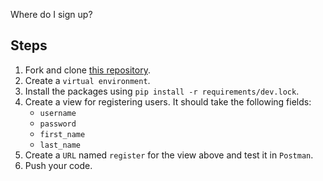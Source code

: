 Where do I sign up?

## Steps

1. Fork and clone [this repository](https://github.com/JoinCODED/TASK-Django-M8-Register-View).
2. Create a `virtual environment`.
3. Install the packages using `pip install -r requirements/dev.lock`.
4. Create a view for registering users. It should take the following fields:
   - `username`
   - `password`
   - `first_name`
   - `last_name`
5. Create a `URL` named `register` for the view above and test it in `Postman`.
6. Push your code.

